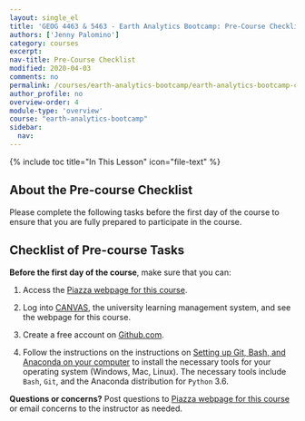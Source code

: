 ```yaml
---
layout: single_el
title: 'GEOG 4463 & 5463 - Earth Analytics Bootcamp: Pre-Course Checklist'
authors: ['Jenny Palomino']
category: courses
excerpt:
nav-title: Pre-Course Checklist
modified: 2020-04-03
comments: no
permalink: /courses/earth-analytics-bootcamp/earth-analytics-bootcamp-checklist/
author_profile: no
overview-order: 4
module-type: 'overview'
course: "earth-analytics-bootcamp"
sidebar:
  nav:
---
```

{% include toc title="In This Lesson" icon="file-text" %}

<div class="notice--info" markdown="1">

## <i class="fa fa-ship" aria-hidden="true"></i> About the Pre-course Checklist
Please complete the following tasks before the first day of the course to ensure that you are fully prepared to participate in the course. 

</div>

## <i class="fa fa-pencil-square-o" aria-hidden="true"></i> Checklist of Pre-course Tasks

**Before the first day of the course**, make sure that you can:
1. Access the <a href="https://piazza.com/colorado/summer2018/earthanalyticsbootcamp/home" target="_blank">Piazza webpage for this course</a>.


2. Log into <a href="https://canvas.colorado.edu" target="_blank">CANVAS</a>, the university learning management system, and see the webpage for this course.


3. Create a free account on <a href="https://github.com/" target="_blank">Github.com</a>.


4. Follow the instructions on the instructions on <a href="{{ site.url }}/workshops/setup-earth-analytics-python/setup-git-bash-anaconda/" target = "_blank">Setting up Git, Bash, and Anaconda on your computer</a> to install the necessary tools for your operating system (Windows, Mac, Linux). The necessary tools include `Bash`, `Git`, and the Anaconda distribution for `Python` 3.6. 

**Questions or concerns?** Post questions to <a href="https://piazza.com/colorado/summer2018/earthanalyticsbootcamp/home" target="_blank">Piazza webpage for this course</a> or email concerns to the instructor as needed. 


